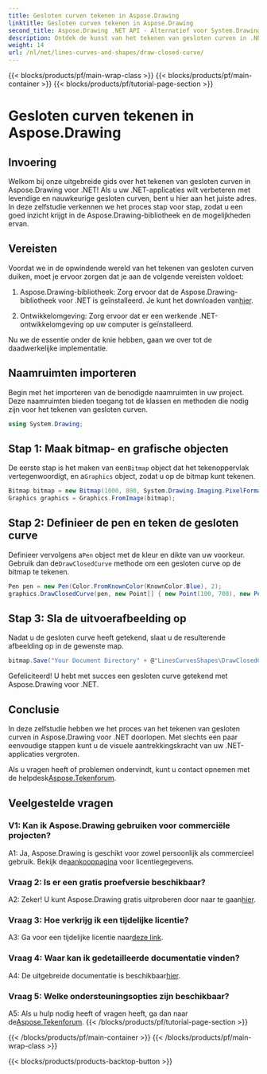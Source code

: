 ```yaml
---
title: Gesloten curven tekenen in Aspose.Drawing
linktitle: Gesloten curven tekenen in Aspose.Drawing
second_title: Aspose.Drawing .NET API - Alternatief voor System.Drawing.Common
description: Ontdek de kunst van het tekenen van gesloten curven in .NET-toepassingen met Aspose.Drawing. Verbeter uw visuals moeiteloos.
weight: 14
url: /nl/net/lines-curves-and-shapes/draw-closed-curve/
---
```


{{< blocks/products/pf/main-wrap-class >}}
{{< blocks/products/pf/main-container >}}
{{< blocks/products/pf/tutorial-page-section >}}

# Gesloten curven tekenen in Aspose.Drawing

## Invoering

Welkom bij onze uitgebreide gids over het tekenen van gesloten curven in Aspose.Drawing voor .NET! Als u uw .NET-applicaties wilt verbeteren met levendige en nauwkeurige gesloten curven, bent u hier aan het juiste adres. In deze zelfstudie verkennen we het proces stap voor stap, zodat u een goed inzicht krijgt in de Aspose.Drawing-bibliotheek en de mogelijkheden ervan.

## Vereisten

Voordat we in de opwindende wereld van het tekenen van gesloten curven duiken, moet je ervoor zorgen dat je aan de volgende vereisten voldoet:

1.  Aspose.Drawing-bibliotheek: Zorg ervoor dat de Aspose.Drawing-bibliotheek voor .NET is geïnstalleerd. Je kunt het downloaden van[hier](https://releases.aspose.com/drawing/net/).

2. Ontwikkelomgeving: Zorg ervoor dat er een werkende .NET-ontwikkelomgeving op uw computer is geïnstalleerd.

Nu we de essentie onder de knie hebben, gaan we over tot de daadwerkelijke implementatie.

## Naamruimten importeren

Begin met het importeren van de benodigde naamruimten in uw project. Deze naamruimten bieden toegang tot de klassen en methoden die nodig zijn voor het tekenen van gesloten curven.

```csharp
using System.Drawing;
```

## Stap 1: Maak bitmap- en grafische objecten

 De eerste stap is het maken van een`Bitmap` object dat het tekenoppervlak vertegenwoordigt, en a`Graphics` object, zodat u op de bitmap kunt tekenen.

```csharp
Bitmap bitmap = new Bitmap(1000, 800, System.Drawing.Imaging.PixelFormat.Format32bppPArgb);
Graphics graphics = Graphics.FromImage(bitmap);
```

## Stap 2: Definieer de pen en teken de gesloten curve

 Definieer vervolgens a`Pen` object met de kleur en dikte van uw voorkeur. Gebruik dan de`DrawClosedCurve` methode om een gesloten curve op de bitmap te tekenen.

```csharp
Pen pen = new Pen(Color.FromKnownColor(KnownColor.Blue), 2);
graphics.DrawClosedCurve(pen, new Point[] { new Point(100, 700), new Point(350, 600), new Point(500, 500), new Point(650, 600), new Point(900, 700) });
```

## Stap 3: Sla de uitvoerafbeelding op

Nadat u de gesloten curve heeft getekend, slaat u de resulterende afbeelding op in de gewenste map.

```csharp
bitmap.Save("Your Document Directory" + @"LinesCurvesShapes\DrawClosedCurve_out.png");
```

Gefeliciteerd! U hebt met succes een gesloten curve getekend met Aspose.Drawing voor .NET.

## Conclusie

In deze zelfstudie hebben we het proces van het tekenen van gesloten curven in Aspose.Drawing voor .NET doorlopen. Met slechts een paar eenvoudige stappen kunt u de visuele aantrekkingskracht van uw .NET-applicaties vergroten.

 Als u vragen heeft of problemen ondervindt, kunt u contact opnemen met de helpdesk[Aspose.Tekenforum](https://forum.aspose.com/c/diagram/17).

## Veelgestelde vragen

### V1: Kan ik Aspose.Drawing gebruiken voor commerciële projecten?

 A1: Ja, Aspose.Drawing is geschikt voor zowel persoonlijk als commercieel gebruik. Bekijk de[aankooppagina](https://purchase.aspose.com/buy) voor licentiegegevens.

### Vraag 2: Is er een gratis proefversie beschikbaar?

 A2: Zeker! U kunt Aspose.Drawing gratis uitproberen door naar te gaan[hier](https://releases.aspose.com/).

### Vraag 3: Hoe verkrijg ik een tijdelijke licentie?

 A3: Ga voor een tijdelijke licentie naar[deze link](https://purchase.aspose.com/temporary-license/).

### Vraag 4: Waar kan ik gedetailleerde documentatie vinden?

 A4: De uitgebreide documentatie is beschikbaar[hier](https://reference.aspose.com/drawing/net/).

### Vraag 5: Welke ondersteuningsopties zijn beschikbaar?

 A5: Als u hulp nodig heeft of vragen heeft, ga dan naar de[Aspose.Tekenforum](https://forum.aspose.com/c/diagram/17).
{{< /blocks/products/pf/tutorial-page-section >}}

{{< /blocks/products/pf/main-container >}}
{{< /blocks/products/pf/main-wrap-class >}}

{{< blocks/products/products-backtop-button >}}
